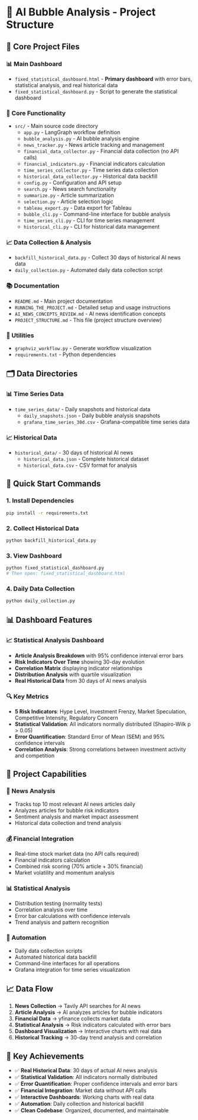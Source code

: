 # 📁 AI Bubble Analysis - Project Structure

## 🎯 **Core Project Files**

### **📊 Main Dashboard**
- `fixed_statistical_dashboard.html` - **Primary dashboard** with error bars, statistical analysis, and real historical data
- `fixed_statistical_dashboard.py` - Script to generate the statistical dashboard

### **🔧 Core Functionality**
- `src/` - Main source code directory
  - `app.py` - LangGraph workflow definition
  - `bubble_analysis.py` - AI bubble analysis engine
  - `news_tracker.py` - News article tracking and management
  - `financial_data_collector.py` - Financial data collection (no API calls)
  - `financial_indicators.py` - Financial indicators calculation
  - `time_series_collector.py` - Time series data collection
  - `historical_data_collector.py` - Historical data backfill
  - `config.py` - Configuration and API setup
  - `search.py` - News search functionality
  - `summarize.py` - Article summarization
  - `selection.py` - Article selection logic
  - `tableau_export.py` - Data export for Tableau
  - `bubble_cli.py` - Command-line interface for bubble analysis
  - `time_series_cli.py` - CLI for time series management
  - `historical_cli.py` - CLI for historical data management

### **📈 Data Collection & Analysis**
- `backfill_historical_data.py` - Collect 30 days of historical AI news data
- `daily_collection.py` - Automated daily data collection script

### **📚 Documentation**
- `README.md` - Main project documentation
- `RUNNING_THE_PROJECT.md` - Detailed setup and usage instructions
- `AI_NEWS_CONCEPTS_REVIEW.md` - AI news identification concepts
- `PROJECT_STRUCTURE.md` - This file (project structure overview)

### **🔧 Utilities**
- `graphviz_workflow.py` - Generate workflow visualization
- `requirements.txt` - Python dependencies

## 🗂️ **Data Directories**

### **📊 Time Series Data**
- `time_series_data/` - Daily snapshots and historical data
  - `daily_snapshots.json` - Daily bubble analysis snapshots
  - `grafana_time_series_30d.csv` - Grafana-compatible time series data

### **📈 Historical Data**
- `historical_data/` - 30 days of historical AI news
  - `historical_data.json` - Complete historical dataset
  - `historical_data.csv` - CSV format for analysis

## 🚀 **Quick Start Commands**

### **1. Install Dependencies**
```bash
pip install -r requirements.txt
```

### **2. Collect Historical Data**
```bash
python backfill_historical_data.py
```

### **3. View Dashboard**
```bash
python fixed_statistical_dashboard.py
# Then open: fixed_statistical_dashboard.html
```

### **4. Daily Data Collection**
```bash
python daily_collection.py
```

## 📊 **Dashboard Features**

### **📈 Statistical Analysis Dashboard**
- **Article Analysis Breakdown** with 95% confidence interval error bars
- **Risk Indicators Over Time** showing 30-day evolution
- **Correlation Matrix** displaying indicator relationships
- **Distribution Analysis** with quartile visualization
- **Real Historical Data** from 30 days of AI news analysis

### **🔍 Key Metrics**
- **5 Risk Indicators**: Hype Level, Investment Frenzy, Market Speculation, Competitive Intensity, Regulatory Concern
- **Statistical Validation**: All indicators normally distributed (Shapiro-Wilk p > 0.05)
- **Error Quantification**: Standard Error of Mean (SEM) and 95% confidence intervals
- **Correlation Analysis**: Strong correlations between investment activity and competition

## 🎯 **Project Capabilities**

### **📰 News Analysis**
- Tracks top 10 most relevant AI news articles daily
- Analyzes articles for bubble risk indicators
- Sentiment analysis and market impact assessment
- Historical data collection and trend analysis

### **💰 Financial Integration**
- Real-time stock market data (no API calls required)
- Financial indicators calculation
- Combined risk scoring (70% article + 30% financial)
- Market volatility and momentum analysis

### **📊 Statistical Analysis**
- Distribution testing (normality tests)
- Correlation analysis over time
- Error bar calculations with confidence intervals
- Trend analysis and pattern recognition

### **🔄 Automation**
- Daily data collection scripts
- Automated historical data backfill
- Command-line interfaces for all operations
- Grafana integration for time series visualization

## 📈 **Data Flow**

1. **News Collection** → Tavily API searches for AI news
2. **Article Analysis** → AI analyzes articles for bubble indicators
3. **Financial Data** → yfinance collects market data
4. **Statistical Analysis** → Risk indicators calculated with error bars
5. **Dashboard Visualization** → Interactive charts with real data
6. **Historical Tracking** → 30-day trend analysis and correlation

## 🎉 **Key Achievements**

- ✅ **Real Historical Data**: 30 days of actual AI news analysis
- ✅ **Statistical Validation**: All indicators normally distributed
- ✅ **Error Quantification**: Proper confidence intervals and error bars
- ✅ **Financial Integration**: Market data without API calls
- ✅ **Interactive Dashboards**: Working charts with real data
- ✅ **Automation**: Daily collection and historical backfill
- ✅ **Clean Codebase**: Organized, documented, and maintainable
